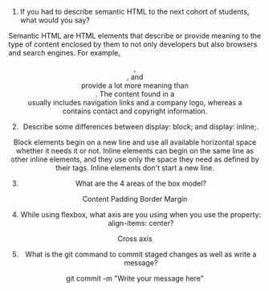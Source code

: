 1. If you had to describe semantic HTML to the next cohort of students, what would you say?

Semantic HTML are HTML elements that describe or provide meaning to the type of content enclosed by them to not only developers but also browsers and search engines.
For example, <header>, <article>, and <footer> provide a lot more meaning than <div>.
The content found in a <header> usually includes navigation links and a company logo, whereas a <footer> contains contact and copyright information.

2. Describe some differences between display: block; and display: inline;.

Block elements begin on a new line and use all available horizontal space whether it needs it or not.
Inline elements can begin on the same line as other inline elements, and they use only the space they need as defined by their tags. Inline elements don't start a new line.

3. What are the 4 areas of the box model?

Content
Padding
Border
Margin

4. While using flexbox, what axis are you using when you use the property: align-items: center?

Cross axis

5. What is the git command to commit staged changes as well as write a message?

git commit -m "Write your message here"